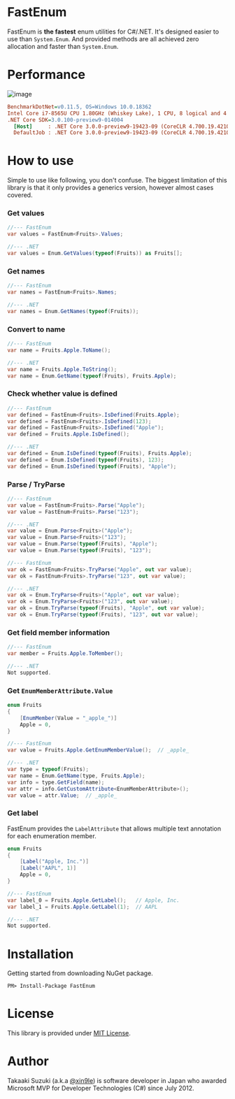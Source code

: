 # FastEnum
FastEnum is **the fastest** enum utilities for C#/.NET. It's designed easier to use than `System.Enum`. And provided methods are all achieved zero allocation and faster than `System.Enum`.



# Performance

![image](https://user-images.githubusercontent.com/4776688/64415012-6acae400-d0cf-11e9-9fbb-c0af92ae503e.png)



``` ini
BenchmarkDotNet=v0.11.5, OS=Windows 10.0.18362
Intel Core i7-8565U CPU 1.80GHz (Whiskey Lake), 1 CPU, 8 logical and 4 physical cores
.NET Core SDK=3.0.100-preview9-014004
  [Host]     : .NET Core 3.0.0-preview9-19423-09 (CoreCLR 4.700.19.42102, CoreFX 4.700.19.42104), 64bit RyuJIT
  DefaultJob : .NET Core 3.0.0-preview9-19423-09 (CoreCLR 4.700.19.42102, CoreFX 4.700.19.42104), 64bit RyuJIT
```



# How to use

Simple to use like following, you don't confuse. The biggest limitation of this library is that it only provides a generics version, however almost cases covered.


### Get values

```cs
//--- FastEnum
var values = FastEnum<Fruits>.Values;

//--- .NET
var values = Enum.GetValues(typeof(Fruits)) as Fruits[];
```


### Get names

```cs
//--- FastEnum
var names = FastEnum<Fruits>.Names;

//--- .NET
var names = Enum.GetNames(typeof(Fruits));
```



### Convert to name

```cs
//--- FastEnum
var name = Fruits.Apple.ToName();

//--- .NET
var name = Fruits.Apple.ToString();
var name = Enum.GetName(typeof(Fruits), Fruits.Apple);
```


### Check whether value is defined

```cs
//--- FastEnum
var defined = FastEnum<Fruits>.IsDefined(Fruits.Apple);
var defined = FastEnum<Fruits>.IsDefined(123);
var defined = FastEnum<Fruits>.IsDefined("Apple");
var defined = Fruits.Apple.IsDefined();

//--- .NET
var defined = Enum.IsDefined(typeof(Fruits), Fruits.Apple);
var defined = Enum.IsDefined(typeof(Fruits), 123);
var defined = Enum.IsDefined(typeof(Fruits), "Apple");
```


### Parse / TryParse

```cs
//--- FastEnum
var value = FastEnum<Fruits>.Parse("Apple");
var value = FastEnum<Fruits>.Parse("123");

//--- .NET
var value = Enum.Parse<Fruits>("Apple");
var value = Enum.Parse<Fruits>("123");
var value = Enum.Parse(typeof(Fruits), "Apple");
var value = Enum.Parse(typeof(Fruits), "123");
```

```cs
//--- FastEnum
var ok = FastEnum<Fruits>.TryParse("Apple", out var value);
var ok = FastEnum<Fruits>.TryParse("123", out var value);

//--- .NET
var ok = Enum.TryParse<Fruits>("Apple", out var value);
var ok = Enum.TryParse<Fruits>("123", out var value);
var ok = Enum.TryParse(typeof(Fruits), "Apple", out var value);
var ok = Enum.TryParse(typeof(Fruits), "123", out var value);
```


### Get field member information

```cs
//--- FastEnum
var member = Fruits.Apple.ToMember();

//--- .NET
Not supported.
```



### Get `EnumMemberAttribute.Value`

```cs
enum Fruits
{
    [EnumMember(Value = "_apple_")]
    Apple = 0,
}

//--- FastEnum
var value = Fruits.Apple.GetEnumMemberValue();  // _apple_

//--- .NET
var type = typeof(Fruits);
var name = Enum.GetName(type, Fruits.Apple);
var info = type.GetField(name);
var attr = info.GetCustomAttribute<EnumMemberAttribute>();
var value = attr.Value;  // _apple_
```



### Get label

FastEnum provides the `LabelAttribute` that allows multiple text annotation for each enumeration member.

```cs
enum Fruits
{
    [Label("Apple, Inc.")]
    [Label("AAPL", 1)]
    Apple = 0,
}

//--- FastEnum
var label_0 = Fruits.Apple.GetLabel();   // Apple, Inc.
var label_1 = Fruits.Apple.GetLabel(1);  // AAPL

//--- .NET
Not supported.
```



# Installation

Getting started from downloading NuGet package.

```
PM> Install-Package FastEnum
```



# License

This library is provided under [MIT License](http://opensource.org/licenses/MIT).


# Author

Takaaki Suzuki (a.k.a [@xin9le](https://twitter.com/xin9le)) is software developer in Japan who awarded Microsoft MVP for Developer Technologies (C#) since July 2012.
